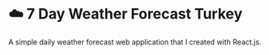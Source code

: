 # ☁️ 7 Day Weather Forecast Turkey
A simple daily weather forecast web application that I created with React.js. 
